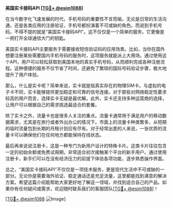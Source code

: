 **美国实卡接码API [[TG💪+ @esim1088](https://t.me/s/esim1088)]**

在当今数字化飞速发展的时代，手机号码的重要性不言而喻。无论是日常的生活沟通，还是各类应用的注册验证，手机号都扮演着不可或缺的角色。而说到手机号码，不得不提的就是“美国实卡接码API”。这不仅仅是一个简单的服务，它更像是一把打开全球通信大门的钥匙。

美国实卡接码API主要服务于需要接收短信验证码的应用场景。比如，当你在国外想要注册某些需要国内手机号码的服务时，这项服务就能派上大用场。通过使用这个API，用户可以轻松获取到美国本地的真实手机号码，从而顺利完成各种注册流程。这种便捷的服务不仅节省了时间，还避免了繁琐的国际号码验证步骤，极大地提升了用户体验。

那么，什么是实卡呢？简单来说，实卡就是指真实存在的物理SIM卡。与虚拟的电子卡不同，实卡能够提供更加稳定和可靠的信号连接。对于那些对网络稳定性要求较高的用户而言，选择实卡无疑是最优解。此外，实卡还支持多种运营商的选择，让用户可以根据自己的需求挑选最适合的套餐。

除了实卡之外，流量卡也是很多人关注的重点。流量卡通常用于满足用户的移动数据需求，尤其是在旅行或者外出办公的情况下。市面上的流量卡种类繁多，从短期的临时流量包到长期的月租计划应有尽有。对于经常出差的人来说，一张优质的流量卡可以确保他们在任何地方都能保持在线状态。

最后再来说说注册卡，这是一种专门为新用户设计的特殊卡片。这类卡片往往包含一定的初始余额或免费试用期，非常适合初次接触某个平台的新手用户。通过使用注册卡，新手们可以在没有经济压力的前提下体验各项功能，逐步熟悉操作界面。

总之，“美国实卡接码API”不仅仅是一项技术服务，更是现代生活中不可或缺的一部分。无论你是需要海外验证、稳定通话还是充足流量，这里都能找到满意的解决方案。希望这篇介绍能帮助大家更好地了解这一领域，并找到适合自己的产品。如果你有任何疑问或需求，欢迎随时联系我们的客服团队[[TG💪+ @esim1088](https://t.me/s/esim1088)]！

[[TG💪+ @esim1088](https://t.me/s/esim1088) ![Image](https://i.postimg.cc/4NQfJmqS/Snipaste-2025-05-13-00-14-12.png)]
